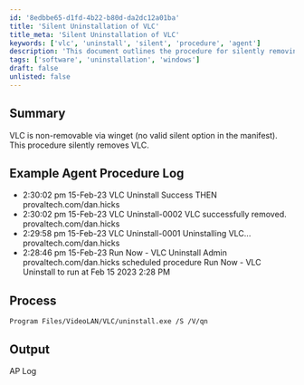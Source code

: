 ```yaml
---
id: '8edbbe65-d1fd-4b22-b80d-da2dc12a01ba'
title: 'Silent Uninstallation of VLC'
title_meta: 'Silent Uninstallation of VLC'
keywords: ['vlc', 'uninstall', 'silent', 'procedure', 'agent']
description: 'This document outlines the procedure for silently removing VLC from systems where it cannot be uninstalled via winget. It includes example logs and the command used for uninstallation.'
tags: ['software', 'uninstallation', 'windows']
draft: false
unlisted: false
---
```


## Summary

VLC is non-removable via winget (no valid silent option in the manifest).  
This procedure silently removes VLC.

## Example Agent Procedure Log

- 2:30:02 pm 15-Feb-23   VLC Uninstall   Success   THEN   provaltech.com/dan.hicks  
- 2:30:02 pm 15-Feb-23   VLC Uninstall-0002   VLC successfully removed.   provaltech.com/dan.hicks  
- 2:29:58 pm 15-Feb-23   VLC Uninstall-0001   Uninstalling VLC...   provaltech.com/dan.hicks  
- 2:28:46 pm 15-Feb-23   Run Now - VLC Uninstall   Admin provaltech.com/dan.hicks scheduled procedure Run Now - VLC Uninstall to run at Feb 15 2023 2:28 PM  

## Process

`Program Files/VideoLAN/VLC/uninstall.exe /S /V/qn`

## Output

AP Log



